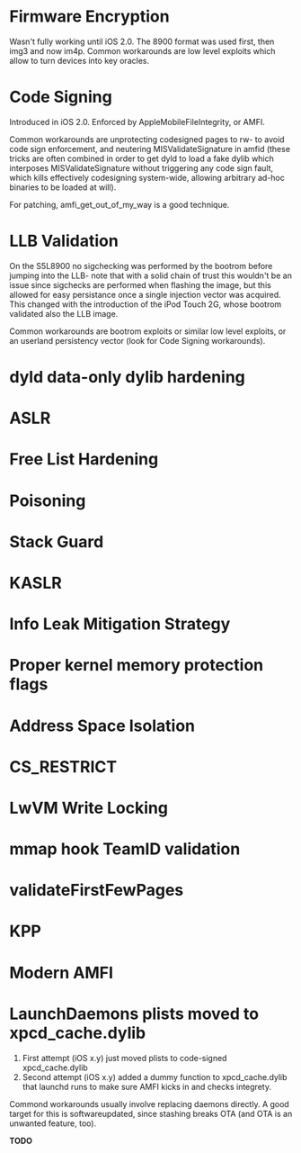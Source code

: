 
# Firmware Encryption

Wasn't fully working until iOS 2.0. The 8900 format was used first, then img3 and now im4p. Common workarounds are low level exploits which allow to turn devices into key oracles.

# Code Signing

Introduced in iOS 2.0. Enforced by AppleMobileFileIntegrity, or AMFI.

Common workarounds are unprotecting codesigned pages to rw- to avoid code sign enforcement, and neutering MISValidateSignature in amfid (these tricks are often combined in order to get dyld to load a fake dylib which interposes MISValidateSignature without triggering any code sign fault, which kills effectively codesigning system-wide, allowing arbitrary ad-hoc binaries to be loaded at will). 

For patching, amfi_get_out_of_my_way is a good technique.

# LLB Validation

On the S5L8900 no sigchecking was performed by the bootrom before jumping into the LLB- note that with a solid chain of trust this wouldn't be an issue since sigchecks are performed when flashing the image, but this allowed for easy persistance once a single injection vector was acquired. This changed with the introduction of the iPod Touch 2G, whose bootrom validated also the LLB image. 

Common workarounds are bootrom exploits or similar low level exploits, or an userland persistency vector (look for Code Signing workarounds).

# dyld data-only dylib hardening
# ASLR
# Free List Hardening
# Poisoning
# Stack Guard
# KASLR
# Info Leak Mitigation Strategy
# Proper kernel memory protection flags
# Address Space Isolation
# CS_RESTRICT
# LwVM Write Locking
# mmap hook TeamID validation
# validateFirstFewPages
# KPP
# Modern AMFI
# LaunchDaemons plists moved to xpcd_cache.dylib
1. First attempt (iOS x.y) just moved plists to code-signed xpcd_cache.dylib
2. Second attempt (iOS x.y) added a dummy function to xpcd_cache.dylib that launchd runs to make sure AMFI kicks in and checks integrety.

Commond workarounds usually involve replacing daemons directly. A good target for this is softwareupdated, since stashing breaks OTA (and OTA is an unwanted feature, too).

__TODO__
